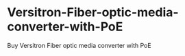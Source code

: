 # Versitron-Fiber-optic-media-converter-with-PoE
Buy Versitron Fiber optic media converter with PoE
